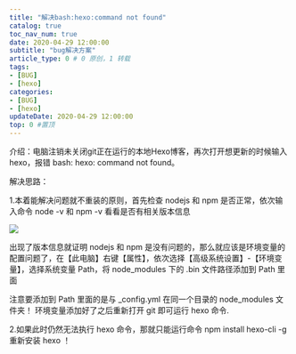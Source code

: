 ```yaml
---
title: "解决bash:hexo:command not found"
catalog: true
toc_nav_num: true
date: 2020-04-29 12:00:00
subtitle: "bug解决方案"
article_type: 0 # 0 原创，1 转载
tags:
- [BUG]
- [hexo]
categories:
- [BUG]
- [hexo]
updateDate: 2020-04-29 12:00:00
top: 0 #置顶
---
```


介绍：电脑注销未关闭git正在运行的本地Hexo博客，再次打开想更新的时候输入 hexo，报错 bash: hexo: command not found。

解决思路：

1.本着能解决问题就不重装的原则，首先检查 nodejs 和 npm 是否正常，依次输入命令 node -v 和 npm -v 看看是否有相关版本信息

![](https://i.loli.net/2020/06/11/XdtAwjygFB6JHD8.png)

出现了版本信息就证明 nodejs 和 npm 是没有问题的，那么就应该是环境变量的配置问题了，在【此电脑】右键【属性】，依次选择【高级系统设置】-【环境变量】，选择系统变量 Path，将 node_modules 下的 .bin 文件路径添加到 Path 里面

注意要添加到 Path 里面的是与 _config.yml 在同一个目录的 node_modules 文件夹！
环境变量添加好了之后重新打开 git 即可运行 hexo 命令.

2.如果此时仍然无法执行 hexo 命令，那就只能运行命令 npm install hexo-cli -g 重新安装 hexo ！


